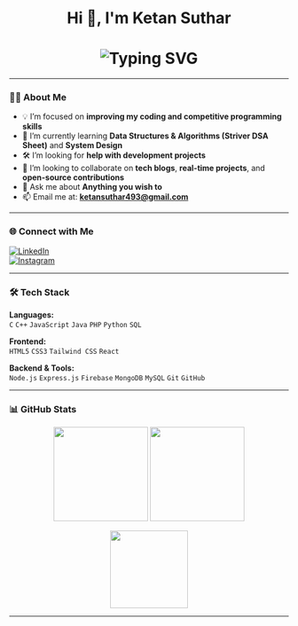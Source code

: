 <h1 align="center">Hi 👋, I'm Ketan Suthar</h1>

<h1 align="center">
  <img src="https://readme-typing-svg.herokuapp.com?font=Fira+Code&size=30&pause=5000&color=F70000&center=true&vCenter=true&width=400&lines=I'm+Ketan+Suthar" alt="Typing SVG" />
</h1>



---

### 👨‍💻 About Me

- 💡 I’m focused on **improving my coding and competitive programming skills**
- 🌱 I’m currently learning **Data Structures & Algorithms (Striver DSA Sheet)** and **System Design**
- 🛠️ I’m looking for **help with development projects**
- 🤝 I’m looking to collaborate on **tech blogs**, **real-time projects**, and **open-source contributions**
- 💬  Ask me about **Anything you wish to**
- 📫 Email me at: **ketansuthar493@gmail.com**

---

### 🌐 Connect with Me

[![LinkedIn](https://img.shields.io/badge/LinkedIn-blue?style=for-the-badge&logo=linkedin&logoColor=white)](https://www.linkedin.com/in/ketan-suthar-967204287)  
[![Instagram](https://img.shields.io/badge/Instagram-E4405F?style=for-the-badge&logo=instagram&logoColor=white)](https://instagram.com/ketansuthar0308)

---

### 🛠️ Tech Stack

**Languages:**  
`C` `C++` `JavaScript` `Java` `PHP` `Python` `SQL`

**Frontend:**  
`HTML5` `CSS3` `Tailwind CSS` `React`

**Backend & Tools:**  
`Node.js` `Express.js` `Firebase` `MongoDB` `MySQL` `Git` `GitHub`

---

### 📊 GitHub Stats

<p align="center">
  <img src="https://github-readme-stats.vercel.app/api?username=Ketan356102&show_icons=true&theme=default" height="170"/>
  <img src="https://github-readme-streak-stats.herokuapp.com/?user=Ketan356102&theme=default" height="170"/>
</p>

<p align="center">
  <img src="https://github-readme-stats.vercel.app/api/top-langs/?username=Ketan356102&layout=compact&theme=github_dark" height="140"/>
</p>

---
